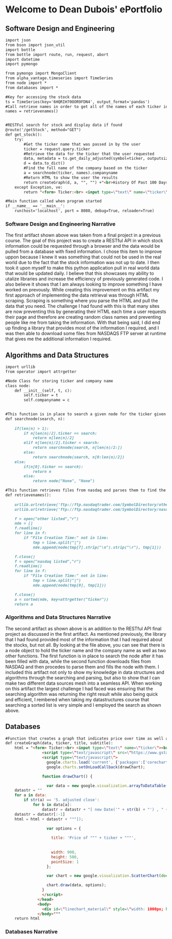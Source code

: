 # Welcome to Dean Dubois' ePortfolio



## Software Design and Engineering
```markdown
import json
from bson import json_util
import bottle
from bottle import route, run, request, abort
import datetime
import pymongo

from pymongo import MongoClient
from alpha_vantage.timeseries import TimeSeries
from node import *
from databases import *

#Key for accessing the stock data
ts = TimeSeries(key='6HQRIH70OOR9FDN4', output_format='pandas')
#Call retrieve names in order to get all of the names of each ticker in the market
names = retrievenames()


#RESTFul search for stock and display data if found
@route('/getStock', method="GET")
def get_stock():
    try:
        #Get the ticker name that was passed in by the user
        ticker = request.query.ticker
        #Retrieve the data for the ticker that the user requested
        data, metadata = ts.get_daily_adjusted(symbol=ticker, outputsize='full')
        d = data.to_dict()
        #Find the full name of the company based on the ticker
        a = searchnode(ticker, names).companyname
        #Return HTML to show the user the results
        return createGraph(d, a, "", "") +"<br>History Of Past 100 Days</br>" +data.tail(100).iloc[::-1].to_html()
    except Exception, ve:
        return "<form> Ticker:<br> <input type=\"text\" name=\"ticker\"><br> <input type=\"submit\" value=\"Submit\"></form><br>No Data Found!\n"+ str(ve) +"</br>"

#Main function called when program started
if __name__ == '__main__':
    run(host='localhost', port = 8080, debug=True, reloader=True)

```

### Software Design and Engineering Narrative
The first artifact shown above was taken from a final project in a previous course. The goal of this project was to create a RESTful
API in which stock information could be requested through a browser and the data would be pulled from a database with fixed information. 
I chose this item to improve uppon because I knew it was something that could not be used in the real world due to the fact that the stock
information was not up to date. I then took it upon myself to make this python application pull in real world data that would be updated
daily. I believe that this showcases my ability to utalize libraries and increase the efficiency of previously generated code. I also
believe it shows that I am always looking to improve something I have worked on prevously. While creating this improvement on this 
artifact my first approach of implementing the data retrieval was through HTML scraping. Scraping is something where you parse the HTML 
and pull the data that you need. The challenge I had found with this is that many sites are now preventing this by generating their HTML 
each time a user requests their page and therefore are creating random class names and preventing people like me from taking the
information. With that being said, I did end up finding a library that provides most of the information I required, and I was then able to
download some files from NASDAQS FTP server at runtime that gives me the additional information I required. 



## Algorithms and Data Structures
```markdown
import urllib
from operator import attrgetter

#Node Class for storing ticker and company name
class node:
    def __init__(self, t, c):
        self.ticker = t
        self.companyname = c
    

#This function is in place to search a given node for the ticker given and then returns that node
def searchnode(search, n):
    
    if(len(n) > 1):
        if n[len(n)/2].ticker == search:
            return n[len(n)/2]
        elif n[len(n)/2].ticker < search:
            return searchnode(search, n[len(n)/2:])
        else:
            return searchnode(search, n[0:len(n)/2])
    else:
        if(n[0].ticker == search):
            return n
        else:
            return node("None", "None")

#This function retrieves files from nasdaq and parses them to find the names of the companies
def retrievenames():
    
    urllib.urlretrieve('ftp://ftp.nasdaqtrader.com/SymbolDirectory/otherlisted.txt', 'other listed')
    urllib.urlretrieve('ftp://ftp.nasdaqtrader.com/SymbolDirectory/nasdaqlisted.txt', 'nasdaq listed')

    f = open("other listed","r")
    nde = []
    f.readline()
    for line in f:
        if "File Creation Time:" not in line:
            tmp = line.split("|")
            nde.append(node(tmp[7].strip("\n").strip("\r"), tmp[1]))

    f.close()
    f = open("nasdaq listed","r")
    f.readline()
    for line in f:
        if "File Creation Time:" not in line:
            tmp = line.split("|")
            nde.append(node(tmp[0], tmp[1]))

    f.close()
    a = sorted(nde, key=attrgetter("ticker"))
    return a

```

### Algorithms and Data Structures Narrative
The second artifact as shown above is an addition to the RESTful API final project as discussed in the first artifact. As mentioned previously, the library that I had found provided most of the information that I had required about the stocks, but not all. By looking at the file above, you can see that there is a node object to hold the ticker name and the company name as well as two other functions. The first function is in place to search the node after it has been filled with data, while the second function downloads files from NASDAQ and then procedes to parse them and fills the node with them. I included this artifact not only to show my knowledge in data structures and algorithms through the searching and parsing, but also to show that I can make two different data sources mesh into a seamless API. When working on this artifact the largest challenge I had faced was ensuring that the searching algorithm was returning the right result while also being quick and efficient, I rembered when taking my datastructures course that searching a sorted list is very simple and I employed the search as shown above. 

## Databases
```markdown
#Function that creates a graph that indicates price over time as well as shows the data for the passed 100 days
def createGraph(data, ticker, title, subtitle):
    html = "<form> Ticker:<br> <input type=\"text\" name=\"ticker\"><br> <input type=\"submit\" value=\"Submit\"></form>" + """<head>
                <script type=\"text/javascript\" src=\"https://www.gstatic.com/charts/loader.js\"></script>
                <script type=\"text/javascript\">
                  google.charts.load('current', {'packages':['corechart']});
                  google.charts.setOnLoadCallback(drawChart);

                function drawChart() {

                  var data = new google.visualization.arrayToDataTable([['Date', 'Price'],"""
    datastr = ""
    for a in data:
        if str(a) == '5. adjusted close':
            for b in data[a]:
                datastr = datastr + "[ new Date('" + str(b) + "') , " + str(data[a][b]) + "],"
    datastr = datastr[:-1]
    html = html + datastr + """]);

                  var options = {
                  
                    title: 'Price of """ + ticker + """',
                      
                    
                    width: 900,
                    height: 500,
                    pointSize: 1
                  };

                  var chart = new google.visualization.ScatterChart(document.getElementById('linechart_material'));

                  chart.draw(data, options);
                }
                </script>
              </head>
              <body>
                <div id=\"linechart_material\" style=\"width: 1000px; height: 600px\"></div>
              </body>"""
    return html

```


### Databases Narrative
